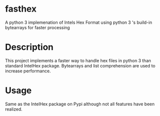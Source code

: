 # fasthex
A python 3 implemenation of Intels Hex Format using python 3 's build-in bytearrays for faster processing

# Description
This project implements a faster way to handle hex files in python 3 than standard IntelHex package.
Bytearrays and list comprehension are used to increase performance.

# Usage
Same as the IntelHex package on Pypi although not all features have been realized.

